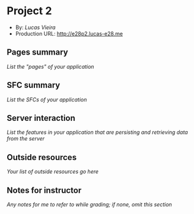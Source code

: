 # Project 2
+ By: *Lucas Vieira*
+ Production URL: <http://e28p2.lucas-e28.me>

## Pages summary
*List the "pages" of your application*

## SFC summary
*List the SFCs of your application*
  
## Server interaction
*List the features in your application that are persisting and retrieving data from the server*

## Outside resources
*Your list of outside resources go here*

## Notes for instructor
*Any notes for me to refer to while grading; if none, omit this section*


